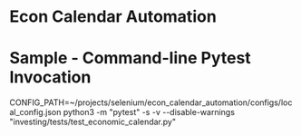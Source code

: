 # Econ Calendar Automation

# Sample - Command-line Pytest Invocation

CONFIG_PATH=~/projects/selenium/econ_calendar_automation/configs/local_config.json python3 -m "pytest" -s -v --disable-warnings "investing/tests/test_economic_calendar.py"
